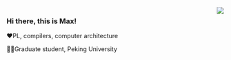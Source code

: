 <img align='right' src="https://github-readme-stats.vercel.app/api?username=MaxXSoft&hide_border=true&show_icons=true&title_color=404040&text_color=606060&bg_color=151515">

### Hi there, this is Max!

❤️PL, compilers, computer architecture

👨‍🎓Graduate student, Peking University
